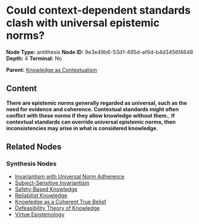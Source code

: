 # Could context-dependent standards clash with universal epistemic norms?

**Node Type:** antithesis
**Node ID:** 9e3e49b6-53d1-495d-af6d-b4d3456f4648
**Depth:** 4
**Terminal:** No

**Parent:** [Knowledge as Contextualism](knowledge-as-contextualism-synthesis-06f72edd-19fe-4620-b776-8b353d230feb.md)

## Content

**There are epistemic norms generally regarded as universal, such as the need for evidence and coherence. Contextual standards might often conflict with these norms if they allow knowledge without them.**, **If contextual standards can override universal epistemic norms, then inconsistencies may arise in what is considered knowledge.**

## Related Nodes

### Synthesis Nodes

- [Invariantism with Universal Norm Adherence](invariantism-with-universal-norm-adherence-synthesis-4f9702f8-9f91-4716-8229-73412caebcf5.md)
- [Subject-Sensitive Invariantism](subject-sensitive-invariantism-synthesis-a3991a12-4c44-4029-b38d-a13c256ccd55.md)
- [Safety-Based Knowledge](safety-based-knowledge-synthesis-f5ac02e6-a003-4f03-ae66-3e7bc799c24f.md)
- [Reliabilist Knowledge](reliabilist-knowledge-synthesis-34dc71a2-2b1e-45a1-bab9-8321b74eea76.md)
- [Knowledge as a Coherent True Belief](knowledge-as-a-coherent-true-belief-synthesis-e7a54caa-2970-4d04-90f3-a60b0e09fc6e.md)
- [Defeasibility Theory of Knowledge](defeasibility-theory-of-knowledge-synthesis-e7e6a7f9-5421-49ab-ac23-f309d6084e0e.md)
- [Virtue Epistemology](virtue-epistemology-synthesis-344a3180-d35e-4629-b00c-4b81fdff2c6a.md)
